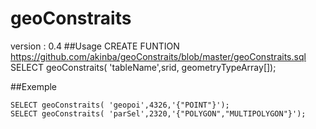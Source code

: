 # geoConstraits
version : 0.4
##Usage
	CREATE FUNTION https://github.com/akinba/geoConstraits/blob/master/geoConstraits.sql
    SELECT geoConstraits( 'tableName',srid, geometryTypeArray[]);

##Exemple

	SELECT geoConstraits( 'geopoi',4326,'{"POINT"}');
  	SELECT geoConstraits( 'parSel',2320,'{"POLYGON","MULTIPOLYGON"}');